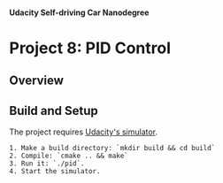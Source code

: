 #### Udacity Self-driving Car Nanodegree
# Project 8: PID Control


## Overview




## Build and Setup

The project requires [Udacity's simulator](https://github.com/udacity/self-driving-car-sim/releases).

```
1. Make a build directory: `mkdir build && cd build`
2. Compile: `cmake .. && make`
3. Run it: `./pid`. 
4. Start the simulator. 
```
